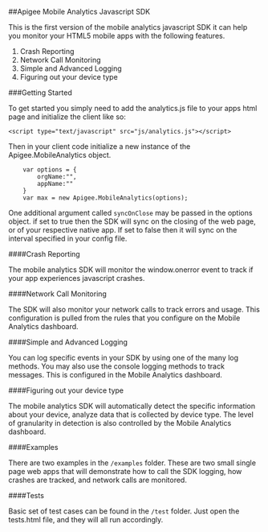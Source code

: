 ##Apigee Mobile Analytics Javascript SDK

This is the first version of the mobile analytics javascript SDK it can help you monitor your HTML5 mobile apps with the following features.

1. Crash Reporting
2. Network Call Monitoring
3. Simple and Advanced Logging
4. Figuring out your device type

###Getting Started

To get started you simply need to add the analytics.js file to your apps html page and initialize the client like so:

    <script type="text/javascript" src="js/analytics.js"></script>

Then in your client code initialize a new instance of the Apigee.MobileAnalytics object.

        var options = {
            orgName:"",
            appName:""
        }
        var max = new Apigee.MobileAnalytics(options);

One additional argument called `syncOnClose` may be passed in the options object. if set to true then the SDK will sync on the closing of the web page, or of your respective native app. If set to false then it will sync on the interval specified in your config file.


####Crash Reporting

The mobile analytics SDK will monitor the window.onerror event to track if your app experiences javascript crashes.

####Network Call Monitoring

The SDK will also monitor your network calls to track errors and usage. This configuration is pulled from the rules that you configure on the Mobile Analytics dashboard.

####Simple and Advanced Logging

You can log specific events in your SDK by using one of the many log methods. You may also use the console logging methods to track messages. This is configured in the Mobile Analytics dashboard.

####Figuring out your device type

The mobile analytics SDK will automatically detect the specific information about your device, analyze data that is collected by device type. The level of granularity in detection is also controlled by the Mobile Analytics dashboard.

####Examples

There are two examples in the `/examples` folder. These are two small single page web apps that will demonstrate how to call the SDK logging, how crashes are tracked, and network calls are monitored.

####Tests 

Basic set of test cases can be found in the `/test` folder. Just open the tests.html file, and they will all run accordingly.
